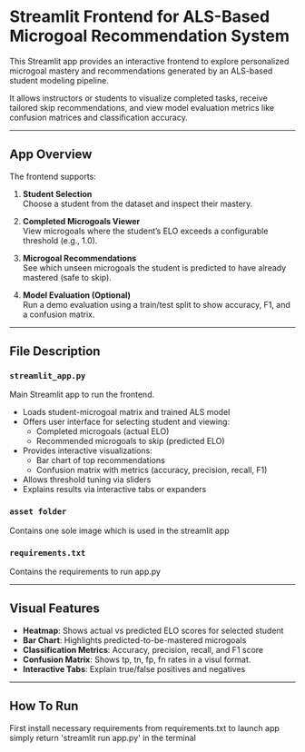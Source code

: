 # Streamlit Frontend for ALS-Based Microgoal Recommendation System

This Streamlit app provides an interactive frontend to explore personalized microgoal mastery and recommendations generated by an ALS-based student modeling pipeline.

It allows instructors or students to visualize completed tasks, receive tailored skip recommendations, and view model evaluation metrics like confusion matrices and classification accuracy.

---

## App Overview

The frontend supports:

1. **Student Selection**  
   Choose a student from the dataset and inspect their mastery.

2. **Completed Microgoals Viewer**  
   View microgoals where the student’s ELO exceeds a configurable threshold (e.g., 1.0).

3. **Microgoal Recommendations**  
   See which unseen microgoals the student is predicted to have already mastered (safe to skip).

4. **Model Evaluation (Optional)**  
   Run a demo evaluation using a train/test split to show accuracy, F1, and a confusion matrix.

---

## File Description

### `streamlit_app.py`

Main Streamlit app to run the frontend.

- Loads student-microgoal matrix and trained ALS model
- Offers user interface for selecting student and viewing:
  - Completed microgoals (actual ELO)
  - Recommended microgoals to skip (predicted ELO)
- Provides interactive visualizations:
  - Bar chart of top recommendations
  - Confusion matrix with metrics (accuracy, precision, recall, F1)
- Allows threshold tuning via sliders
- Explains results via interactive tabs or expanders

### `asset folder`

Contains one sole image which is used in the streamlit app

### `requirements.txt`

Contains the requirements to run app.py

---

## Visual Features

- **Heatmap**: Shows actual vs predicted ELO scores for selected student  
- **Bar Chart**: Highlights predicted-to-be-mastered microgoals  
- **Classification Metrics**: Accuracy, precision, recall, and F1 score  
- **Confusion Matrix**: Shows tp, tn, fp, fn rates in a visul format.
- **Interactive Tabs**: Explain true/false positives and negatives  

---

## How To Run

First install necessary requirements from requirements.txt
to launch app simply return 'streamlit run app.py' in the terminal
